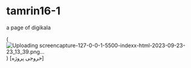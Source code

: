 # tamrin16-1
a page of digikala


(![Uploading screencapture-127-0-0-1-5500-indexx-html-2023-09-23-23_13_39.png…]()
)
[خروجی پروژه]

















